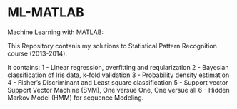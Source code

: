 # ML-MATLAB
Machine Learning with MATLAB:

This Repository contanis my solutions to Statistical Pattern Recognition course (2013-2014).

It contains:
1 - Linear regression, overfitting and reqularization
2 - Bayesian classification of Iris data, k-fold validation
3 - Probability density estimation
4 - Fisher’s Discriminant and Least square classification
5 - ‫‪Support‬‬ ‫‪vector‬‬ ‫‪Support Vector Machine (SVM), One versue One, One versue all
6 - Hidden Markov Model (HMM) for sequence Modeling.
